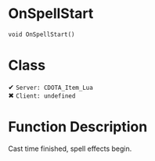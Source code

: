 # OnSpellStart
```
void OnSpellStart()
```
# Class
✔ `Server: CDOTA_Item_Lua`  
✖ `Client: undefined`  

# Function Description
Cast time finished, spell effects begin.
